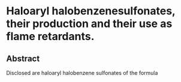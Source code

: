 # Haloaryl halobenzenesulfonates, their production and their use as flame retardants.

## Abstract
Disclosed are haloaryl halobenzene sulfonates of the formula
